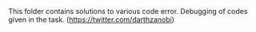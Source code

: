 This folder contains solutions to various code error.
Debugging of codes given in the task.
(https://twitter.com/darthzanobi)
